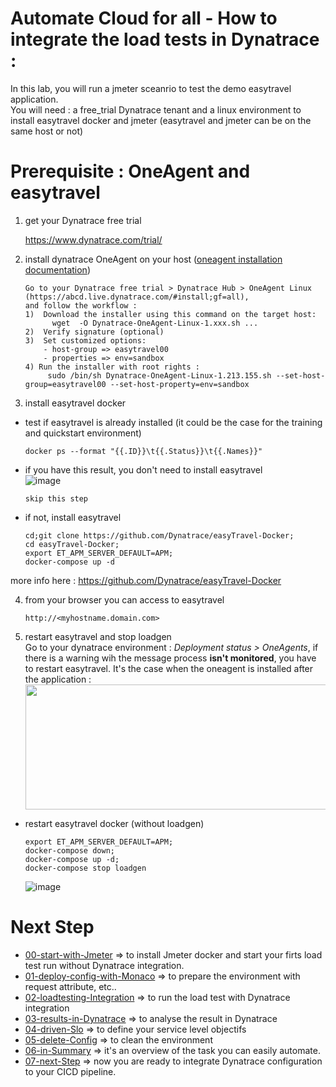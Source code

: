 #  Automate Cloud for all - How to integrate the load tests in Dynatrace :

In this lab, you will run a jmeter sceanrio to test the demo easytravel application.  
You will need : a free_trial Dynatrace tenant and a linux environment to install easytravel docker and jmeter (easytravel and jmeter can be on the same host or not)

# Prerequisite : OneAgent and easytravel

1) get your Dynatrace free trial  

      https://www.dynatrace.com/trial/    

2) install dynatrace OneAgent on your host 
([oneagent installation documentation](https://github.com/ace-dynatrace-lab/ace-load-testing-automation/blob/main/InstallEasytravel.md))    

       Go to your Dynatrace free trial > Dynatrace Hub > OneAgent Linux (https://abcd.live.dynatrace.com/#install;gf=all),
       and follow the workflow :
       1)  Download the installer using this command on the target host: 
             wget  -O Dynatrace-OneAgent-Linux-1.xxx.sh ...
       2)  Verify signature (optional)
       3)  Set customized options:
           - host-group => easytravel00 
           - properties => env=sandbox
       4) Run the installer with root rights : 
            sudo /bin/sh Dynatrace-OneAgent-Linux-1.213.155.sh --set-host-group=easytravel00 --set-host-property=env=sandbox

3) install easytravel docker   
- test if easytravel is already installed (it could be the case for the training and quickstart environment)   

      docker ps --format "{{.ID}}\t{{.Status}}\t{{.Names}}"

- if you have this result, you don't need to install easytravel  
  ![image](https://user-images.githubusercontent.com/40337213/116451621-02f57e00-a85d-11eb-96a0-c1d0613185c7.png)
  
      skip this step
            
- if not, install easytravel  

      cd;git clone https://github.com/Dynatrace/easyTravel-Docker;
      cd easyTravel-Docker;
      export ET_APM_SERVER_DEFAULT=APM;
      docker-compose up -d

more info here : https://github.com/Dynatrace/easyTravel-Docker  
  
4) from your browser you can access to easytravel  

       http://<myhostname.domain.com>

5) restart easytravel and stop loadgen  
Go to your dynatrace environment : *Deployment status > OneAgents*, if there is a warning wih the message process **isn't monitored**, you have to restart easytravel. It's the case when the oneagent is installed after the application :  
    <img src="https://user-images.githubusercontent.com/40337213/116455523-713c3f80-a861-11eb-8786-0858aa10512c.png" width="600" height="200">

- restart easytravel docker (without loadgen)

      export ET_APM_SERVER_DEFAULT=APM;
      docker-compose down;
      docker-compose up -d;
      docker-compose stop loadgen
       
  ![image](https://user-images.githubusercontent.com/40337213/116618345-39a3c500-a93f-11eb-9d84-017a0a26ed4c.png)


# Next Step
- [00-start-with-Jmeter](https://github.com/dynatrace-ace-services/easy-loadtesting-integration/tree/main/00-start-with-Jmeter) => to install Jmeter docker and start your firts load test run without Dynatrace integration.
- [01-deploy-config-with-Monaco](https://github.com/dynatrace-ace-services/easy-loadtesting-integration/tree/main/01-deploy-config-with-Monaco) => to prepare the environment with request attribute, etc..
- [02-loadtesting-Integration](https://github.com/dynatrace-ace-services/easy-loadtesting-integration/tree/main/02-loadtesting-Integration) => to run the load test with Dynatrace integration
- [03-results-in-Dynatrace](https://github.com/dynatrace-ace-services/easy-loadtesting-integration/tree/main/03-results-in-Dynatrace) => to analyse the result in Dynatrace
- [04-driven-Slo](https://github.com/dynatrace-ace-services/easy-loadtesting-integration/tree/main/04-driven-Slo) => to define your service level objectifs
- [05-delete-Config](https://github.com/dynatrace-ace-services/easy-loadtesting-integration/tree/main/05-delete-Config) => to clean the environment
- [06-in-Summary](https://github.com/dynatrace-ace-services/easy-loadtesting-integration/tree/main/06-in-Summary) => it's an overview of the task you can easily automate.
- [07-next-Step](https://github.com/dynatrace-ace-services/easy-loadtesting-integration/tree/main/07-next-Step) => now you are ready to integrate Dynatrace configuration to your CICD pipeline.   
    
